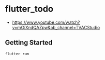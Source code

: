 # flutter_todo

* https://www.youtube.com/watch?v=mOiXndQAZpw&ab_channel=TVACStudio

## Getting Started

```
flutter run
```